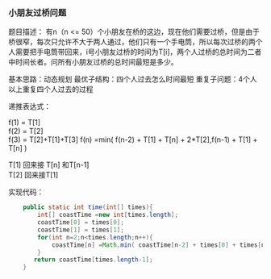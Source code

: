 ### 小朋友过桥问题
题目描述： 
    有n（n <= 50）个小朋友在桥的这边，现在他们需要过桥，但是由于桥很窄，每次只允许不大于两人通过，他们只有一个手电筒，所以每次过桥的两个人需要把手电筒带回来，i号小朋友过桥的时间为T[i]，两个人过桥的总时间为二者中时间长者。问所有小朋友过桥的总时间最短是多少。

基本思路：动态规划
最优子结构：四个人过去怎么时间最短
重复子问题：4个人以上重复四个人过去的过程

递推表达式：

f(1) = T[1]  
f(2) = T[2]  
f(3) = T[2]+T[1]+T[3]
f(n) =min( f(n-2) + T[1] + T[n] + 2*T[2],f(n-1) + T[1] + T[n] )   

T[1] 回来接 T[n] 和T[n-1]  
T[2] 回来接T[1]

实现代码：
```java
    public static int time(int[] times){
        int[] coastTime =new int[times.length];
        coastTime[0] = times[0];
        coastTime[1] = times[1];
        for(int n=2;n<times.length;n++){
            coastTime[n] =Math.min( coastTime[n-2] + times[0] + times[n] + 2*times[1],coastTime[n-1] + times[0] + times[n] );
        }
       return coastTime[times.length-1];
    }

```
